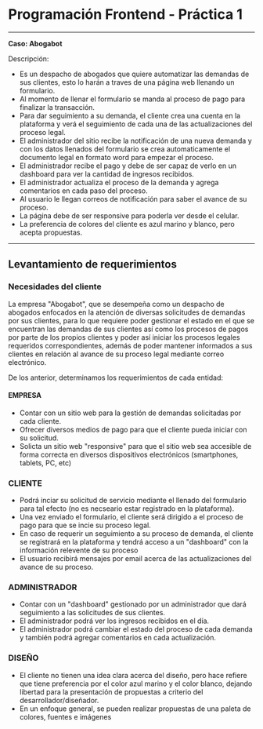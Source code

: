 # Programación Frontend - Práctica 1

- - -
**Caso: Abogabot**

Descripción:
- Es un despacho de abogados que quiere automatizar las demandas de sus clientes, esto lo harán a traves de una página web llenando un formulario.
- Al momento de llenar el formulario se manda al proceso de pago para finalizar la transacción.
- Para dar seguimiento a su demanda, el cliente crea una cuenta en la plataforma y verá el seguimiento de cada una de las actualizaciones del proceso legal.
- El administrador del sitio recibe la notificación de una nueva demanda y con los datos llenados del formulario se crea automaticamente el documento legal en formato word para empezar el proceso.
- El administrador recibe el pago y debe de ser capaz de verlo en un dashboard para ver la cantidad de ingresos recibidos.
- El administrador actualiza el proceso de la demanda y agrega comentarios en cada paso del proceso.
- Al usuario le llegan correos de notificación para saber el avance de su proceso.
- La página debe de ser responsive para poderla ver desde el celular.
- La preferencia de colores del cliente es azul marino y blanco, pero acepta propuestas.
- - -

## Levantamiento de requerimientos

### Necesidades del cliente
La empresa "Abogabot", que se desempeña como un despacho de abogados enfocados en la atención de diversas solicitudes de demandas por sus clientes, para lo que requiere poder gestionar el estado en el que se encuentran las demandas de sus clientes así como los procesos de pagos por parte de los propios clientes y poder así iniciar los procesos legales requeridos correspondientes, además de poder mantener informados a sus clientes en relación al avance de su proceso legal mediante correo electrónico.

De los anterior, determinamos los requerimientos de cada entidad:

#### EMPRESA
* Contar con un sitio web para la gestión de demandas solicitadas por cada cliente.
* Ofrecer diversos medios de pago para que el cliente pueda iniciar con su solicitud.
* Solicta un sitio web "responsive" para que el sitio web sea accesible de forma correcta en diversos dispositivos electrónicos (smartphones, tablets, PC, etc)

### CLIENTE
* Podrá inciar su solicitud de servicio mediante el llenado del formulario para tal efecto (no es necseario estar registrado en la plataforma).
* Una vez enviado el formulario, el cliente será dirigido a el proceso de pago para que se incie su proceso legal.
* En caso de requerir un seguimiento a su proceso de demanda, el cliente se registrará en la plataforma y tendrá acceso a un "dashboard" con la información relevente de su proceso
* El usuario recibirá mensajes por email acerca de las actualizaciones del avance de su proceso.

### ADMINISTRADOR
* Contar con un "dashboard" gestionado por un administrador que dará seguimiento a las solicitudes de sus clientes.
* El administrador podrá ver los ingresos recibidos en el día.
* El administrador podrá cambiar el estado del proceso de cada demanda y también podrá agregar comentarios en cada actualización.

### DISEÑO
* El cliente no tienen una idea clara acerca del diseño, pero hace refiere que tiene preferencia por el color azul marino y el color blanco, dejando libertad para la presentación de propuestas a criterio del desarrollador/diseñador.
* En un enfoque general, se pueden realizar propuestas de una paleta de colores, fuentes e imágenes